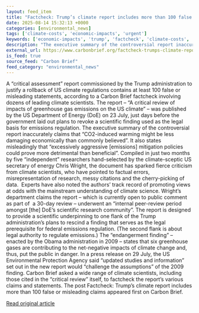 ```yaml
---
layout: feed_item
title: "Factcheck: Trump’s climate report includes more than 100 false or misleading claims"
date: 2025-08-14 15:32:13 +0000
categories: [environmental_news]
tags: ['climate-costs', 'economic-impacts', 'urgent']
keywords: ['economic-impacts', 'trump', 'factcheck', 'climate-costs', 'urgent', 'climate']
description: "The executive summary of the controversial report inaccurately claims that “CO2-induced warming might be less damaging economically than commonly believed”"
external_url: https://www.carbonbrief.org/factcheck-trumps-climate-report-includes-more-than-100-false-or-misleading-claims/
is_feed: true
source_feed: "Carbon Brief"
feed_category: "environmental_news"
---
```


A “critical assessment” report commissioned by the Trump administration to justify a rollback of US climate regulations contains at least 100 false or misleading statements, according to a Carbon Brief factcheck involving dozens of leading climate scientists. The report – “A critical review of impacts of greenhouse gas emissions on the US climate” – was published by the US Department of Energy (DoE) on 23 July, just days before the government laid out plans to revoke a scientific finding used as the legal basis for emissions regulation. The executive summary of the controversial report inaccurately claims that “CO2-induced warming might be less damaging economically than commonly believed”. It also states misleadingly that “excessively aggressive [emissions] mitigation policies could prove more detrimental than beneficial”. Compiled in just two months by five “independent” researchers hand-selected by the climate-sceptic US secretary of energy Chris Wright, the document has sparked fierce criticism from climate scientists, who have pointed to factual errors, misrepresentation of research, messy citations and the cherry-picking of data.&nbsp; Experts have also noted the authors’ track record of promoting views at odds with the mainstream understanding of climate science. Wright’s department claims the report – which is currently open to public comment as part of&nbsp; a 30-day review – underwent an “internal peer-review period amongst [the] DoE’s scientific research community”. The report is designed to provide a scientific underpinning to one flank of the Trump administration’s plans to rescind a finding that serves as the legal prerequisite for federal emissions regulation. (The second flank is about legal authority to regulate emissions.) The “endangerment finding” – enacted by the Obama administration in 2009 – states that six greenhouse gases are contributing to the net-negative impacts of climate change and, thus, put the public in danger. In a press release on 29 July, the US Environmental Protection Agency said “updated studies and information” set out in the new report would “challenge the assumptions” of the 2009 finding. Carbon Brief asked a wide range of climate scientists, including those cited in the “critical review” itself, to factcheck the report’s various claims and statements. The post Factcheck: Trump’s climate report includes more than 100 false or misleading claims appeared first on Carbon Brief.

[Read original article](https://www.carbonbrief.org/factcheck-trumps-climate-report-includes-more-than-100-false-or-misleading-claims/)
